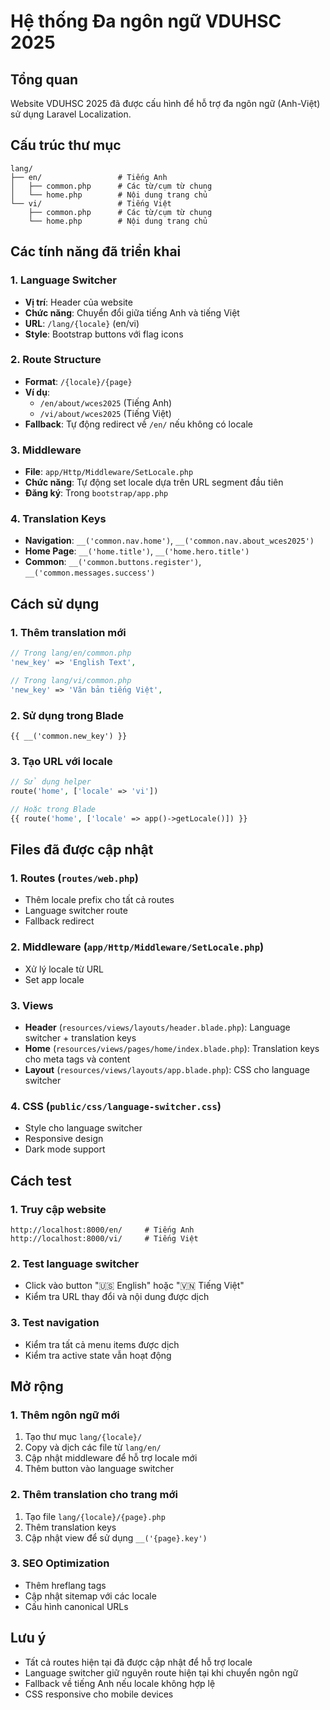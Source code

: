 # Hệ thống Đa ngôn ngữ VDUHSC 2025

## Tổng quan

Website VDUHSC 2025 đã được cấu hình để hỗ trợ đa ngôn ngữ (Anh-Việt) sử dụng Laravel Localization.

## Cấu trúc thư mục

```
lang/
├── en/                 # Tiếng Anh
│   ├── common.php      # Các từ/cụm từ chung
│   └── home.php        # Nội dung trang chủ
└── vi/                 # Tiếng Việt
    ├── common.php      # Các từ/cụm từ chung
    └── home.php        # Nội dung trang chủ
```

## Các tính năng đã triển khai

### 1. Language Switcher

-   **Vị trí**: Header của website
-   **Chức năng**: Chuyển đổi giữa tiếng Anh và tiếng Việt
-   **URL**: `/lang/{locale}` (en/vi)
-   **Style**: Bootstrap buttons với flag icons

### 2. Route Structure

-   **Format**: `/{locale}/{page}`
-   **Ví dụ**:
    -   `/en/about/wces2025` (Tiếng Anh)
    -   `/vi/about/wces2025` (Tiếng Việt)
-   **Fallback**: Tự động redirect về `/en/` nếu không có locale

### 3. Middleware

-   **File**: `app/Http/Middleware/SetLocale.php`
-   **Chức năng**: Tự động set locale dựa trên URL segment đầu tiên
-   **Đăng ký**: Trong `bootstrap/app.php`

### 4. Translation Keys

-   **Navigation**: `__('common.nav.home')`, `__('common.nav.about_wces2025')`
-   **Home Page**: `__('home.title')`, `__('home.hero.title')`
-   **Common**: `__('common.buttons.register')`, `__('common.messages.success')`

## Cách sử dụng

### 1. Thêm translation mới

```php
// Trong lang/en/common.php
'new_key' => 'English Text',

// Trong lang/vi/common.php
'new_key' => 'Văn bản tiếng Việt',
```

### 2. Sử dụng trong Blade

```blade
{{ __('common.new_key') }}
```

### 3. Tạo URL với locale

```php
// Sử dụng helper
route('home', ['locale' => 'vi'])

// Hoặc trong Blade
{{ route('home', ['locale' => app()->getLocale()]) }}
```

## Files đã được cập nhật

### 1. Routes (`routes/web.php`)

-   Thêm locale prefix cho tất cả routes
-   Language switcher route
-   Fallback redirect

### 2. Middleware (`app/Http/Middleware/SetLocale.php`)

-   Xử lý locale từ URL
-   Set app locale

### 3. Views

-   **Header** (`resources/views/layouts/header.blade.php`): Language switcher + translation keys
-   **Home** (`resources/views/pages/home/index.blade.php`): Translation keys cho meta tags và content
-   **Layout** (`resources/views/layouts/app.blade.php`): CSS cho language switcher

### 4. CSS (`public/css/language-switcher.css`)

-   Style cho language switcher
-   Responsive design
-   Dark mode support

## Cách test

### 1. Truy cập website

```
http://localhost:8000/en/     # Tiếng Anh
http://localhost:8000/vi/     # Tiếng Việt
```

### 2. Test language switcher

-   Click vào button "🇺🇸 English" hoặc "🇻🇳 Tiếng Việt"
-   Kiểm tra URL thay đổi và nội dung được dịch

### 3. Test navigation

-   Kiểm tra tất cả menu items được dịch
-   Kiểm tra active state vẫn hoạt động

## Mở rộng

### 1. Thêm ngôn ngữ mới

1. Tạo thư mục `lang/{locale}/`
2. Copy và dịch các file từ `lang/en/`
3. Cập nhật middleware để hỗ trợ locale mới
4. Thêm button vào language switcher

### 2. Thêm translation cho trang mới

1. Tạo file `lang/{locale}/{page}.php`
2. Thêm translation keys
3. Cập nhật view để sử dụng `__('{page}.key')`

### 3. SEO Optimization

-   Thêm hreflang tags
-   Cập nhật sitemap với các locale
-   Cấu hình canonical URLs

## Lưu ý

-   Tất cả routes hiện tại đã được cập nhật để hỗ trợ locale
-   Language switcher giữ nguyên route hiện tại khi chuyển ngôn ngữ
-   Fallback về tiếng Anh nếu locale không hợp lệ
-   CSS responsive cho mobile devices
